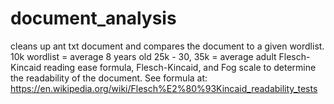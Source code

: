 # document_analysis

cleans up ant txt document and compares the document to a given wordlist.
10k wordlist = average 8 years old
25k - 30, 35k = average adult
Flesch-Kincaid reading ease formula, Flesch-Kincaid, and Fog scale to determine the readability of the document.
See formula at: https://en.wikipedia.org/wiki/Flesch%E2%80%93Kincaid_readability_tests
